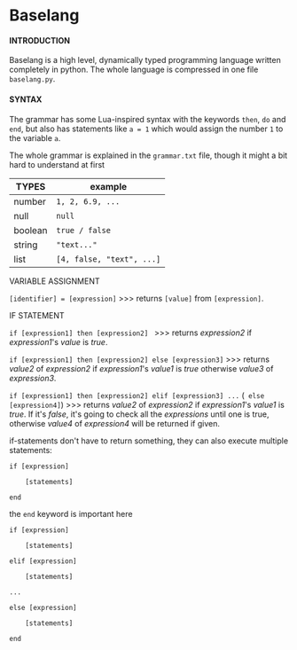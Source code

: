 # Baselang

#### INTRODUCTION

Baselang is a high level, dynamically typed programming language written completely in python. The whole language is
compressed in one file
`baselang.py`.

#### SYNTAX

The grammar has some Lua-inspired syntax with the keywords
`then`, `do` and `end`, but also has statements like `a = 1` which would assign the number `1` to the variable `a`.

The whole grammar is explained in the `grammar.txt` file, though it might a bit hard to understand at first

| TYPES   | example                   |
|---------|---------------------------|
| number  | `1, 2, 6.9, ...`          |
| null    | `null`                    |
| boolean | `true / false`            |
| string  | `"text..."`               |
| list    | `[4, false, "text", ...]` |

VARIABLE ASSIGNMENT

`[identifier] = [expression]` >>>
returns `[value]` from `[expression]`.

IF STATEMENT

`if [expression1] then [expression2] ` >>>
returns _expression2_ if _expression1_'s _value_ is _true_.

`if [expression1] then [expression2] else [expression3]` >>>
returns _value2_ of _expression2_ if _expression1_'s _value1_
is _true_ otherwise _value3_ of _expression3_.

`if [expression1] then [expression2] elif [expression3] ...`
(` else [expression4]`) >>>
returns _value2_ of _expression2_ if _expression1_'s _value1_
is _true_. If it's _false_, it's going to check all the _expressions_
until one is true, otherwise _value4_ of _expression4_ will be returned
if given.

if-statements don't have to return something, they can also execute
multiple statements:
```
if [expression]

    [statements]
    
end
```
the `end` keyword is important here
```
if [expression]

    [statements]
    
elif [expression]

    [statements]

...

else [expression]

    [statements]
    
end
```
